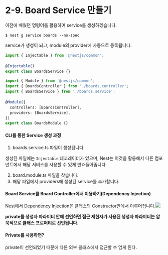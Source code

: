 # 2-9. Board Service 만들기

이전에 배웠던 명령어를 활용하여 service를 생성하겠습니다.

```
$ nest g service boards --no-spec
```

service가 생성이 되고, module의 provider에 자동으로 등록됩니다.

```typescript
import { Injectable } from '@nestjs/common';

@Injectable()
export class BoardsService {}
```

```typescript
import { Module } from '@nestjs/common';
import { BoardsController } from './boards.controller';
import { BoardsService } from './boards.service';

@Module({
  controllers: [BoardsController],
  providers: [BoardsService],
})
export class BoardsModule {}
```



#### CLI를 통한 Service 생성 과정

1. boards.service.ts 파일이 생성됩니다.

생성된 파일에는 `Injectable` 데코레이터가 있으며, Nest는 이것을 활용해서 다른 컴포넌트에서 해당 서비스를 사용할 수 있게 만ㅇ들어줍니다.

2. board.module.ts 파일을 찾습니다.
3. 해당 파일에서 providers에 생성된 service를 추가합니다.

#### Board Service를 Board Controller에서 이용하기(Dependency Injection)

Nest에서 Dependency Injection은 클래스의 Constructor안에서 이루어집니다.![](<../../../.gitbook/assets/스크린샷 2023-12-23 오후 12.34.51.png>)



**private를 생성자 파라미터 안에 선언하면 접근 제한자가 사용된 생성자 파라미터는 암묵적으로 클래스 프로퍼티로 선언됩니다.**



#### **Private를 사용하면?**

private이 선언되었기 때문에 다른 외부 클래스에서 접근할 수 없게 된다.

